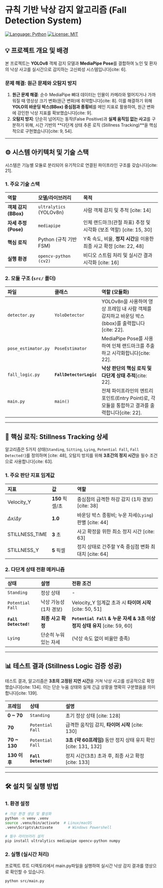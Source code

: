 # 규칙 기반 낙상 감지 알고리즘 (Fall Detection System)

[![Language: Python](https://img.shields.io/badge/Language-Python-blue.svg)](https://www.python.org/)
[![License: MIT](https://img.shields.io/badge/License-MIT-yellow.svg)](https://opensource.org/licenses/MIT)

## 💡 프로젝트 개요 및 배경

본 프로젝트는 **YOLOv8** 객체 감지 모델과 **MediaPipe Pose**를 결합하여 노인 및 환자의 낙상 사고를 실시간으로 감지하는 고신뢰성 시스템입니다[cite: 6].

### 문제 해결: 원근 문제와 오탐지 방지

1. **원근 문제 해결**: 순수 MediaPipe 뼈대 데이터는 인물이 카메라와 멀어지거나 가까워질 때 영상상 크기 변화(원근 변화)에 취약합니다[cite: 8]. 이를 해결하기 위해 **YOLO의 바운딩 박스(BBox) 중심점과 종횡비**를 메인 지표로 활용하여, 원근 변화에 강인한 낙상 지표를 확보했습니다[cite: 9].
2. **오탐지 방지**: 단순히 넘어지는 동작(False Positive)과 **실제 움직임 없는 사고**를 구분하기 위해, 시간 기반의 **다단계 상태 추론 로직 (Stillness Tracking)**을 핵심적으로 구현했습니다[cite: 9, 54].

---

## ⚙️ 시스템 아키텍처 및 기술 스택

시스템은 기능별 모듈로 분리되어 유기적으로 연결된 파이프라인 구조를 갖습니다[cite: 21].

### 1. 주요 기술 스택

| 역할 | 모델/라이브러리 | 목적 |
| :----- | :----- | :----- |
| **객체 감지 (BBox)** | `ultralytics` (YOLOv8n) | 사람 객체 감지 및 추적 [cite: 14] |
| **자세 추정 (Pose)** | `mediapipe` | 인체 랜드마크(관절 좌표) 추정 및 시각화 (보조 역할) [cite: 15, 30] |
| **핵심 로직** | Python (규칙 기반 FSM) | Y축 속도, 비율, **정지 시간**을 이용한 최종 사고 확정 [cite: 22, 48] |
| **실행 환경** | `opencv-python (cv2)` | 비디오 스트림 처리 및 실시간 결과 시각화 [cite: 16] |

### 2. 모듈 구조 (`src/` 폴더)

| 파일 | 클래스 | 역할 (모듈화) |
| :----- | :----- | :----- |
| `detector.py` | `YoloDetector` | YOLOv8n을 사용하여 영상 프레임 내 사람 객체를 감지하고 바운딩 박스(bbox)를 출력합니다[cite: 22]. |
| `pose_estimator.py` | `PoseEstimator` | MediaPipe Pose를 사용하여 인체 랜드마크를 추출하고 시각화합니다[cite: 22]. |
| `fall_logic.py` | **`FallDetectorLogic`** | **낙상 판단의 핵심 로직 및 다단계 상태 추적**[cite: 22]. |
| `main.py` | `main()` | 전체 파이프라인의 엔트리 포인트(Entry Point)로, 각 모듈을 통합하고 결과를 출력합니다[cite: 22]. |

---

## 🧠 핵심 로직: Stillness Tracking 상세

알고리즘은 5가지 상태(`Standing`, `Sitting`, `Lying`, `Potential Fall`, `Fall Detected!`)를 정의하며 [cite: 48], 오탐지 방지를 위해 **3초간의 정지 시간**을 필수 조건으로 사용합니다[cite: 63].

### 1. 주요 판단 지표 임계값

| 지표 | 값 | 역할 |
| :----- | :----- | :----- |
| $\text{Velocity\_Y}$ | $\mathbf{150} \text{ 픽셀/초}$ | 중심점의 급격한 하강 감지 (1차 경보) [cite: 38] |
| $\Delta x / \Delta y$ | $\mathbf{1.0}$ | 바운딩 박스 종횡비; 누운 자세(`Lying`) 판별 [cite: 44] |
| $\text{STILLNESS\_TIME}$ | $\mathbf{3}$ 초 | 사고 확정을 위한 최소 정지 시간 [cite: 63] |
| $\text{STILLNESS\_Y}$ | $\mathbf{5}$ 픽셀 | 정지 상태로 간주할 Y축 중심점 변화 최대치 [cite: 64] |

### 2. 다단계 상태 전환 메커니즘

| 상태 | 설명 | 전환 조건 |
| :----- | :----- | :----- |
| `Standing` | 정상 상태 | - |
| `Potential Fall` | 낙상 가능성 (1차 경보) | $\text{Velocity\_Y}$ 임계값 초과 시 **타이머 시작** [cite: 50, 51] |
| **`Fall Detected!`** | **최종 사고 확정** | **`Potential Fall` & 누운 자세 & 3초 이상 정지 상태 유지** [cite: 59, 60] |
| `Lying` | 단순히 누워있는 자세 | (낙상 속도 없이 비율만 충족) |

---

## 📊 테스트 결과 (Stillness Logic 검증 성공)

테스트 결과, 알고리즘은 **3초의 고정된 지연 시간**을 거쳐 낙상 사고를 성공적으로 확정했습니다[cite: 134]. 이는 단순 누움 상태와 실제 긴급 상황을 명확히 구분했음을 의미합니다[cite: 139].

| 프레임 | 상태 | 설명 |
| :----- | :----- | :----- |
| **0 ~ 70** | `Standing` | 초기 정상 상태 [cite: 128] |
| **70** | `Potential Fall` | 급격한 움직임 감지, **타이머 시작** [cite: 130] |
| **70 ~ 130** | `Potential Fall` | **3초 (약 60프레임)** 동안 정지 상태 유지 확인 [cite: 131, 132] |
| **130 이후** | **`Fall Detected!`** | 정지 시간(3초) 초과 후, 최종 사고 확정 [cite: 133] |

---

## 🛠️ 설치 및 실행 방법

### 1. 환경 설정

```bash
# 가상 환경 생성 및 활성화
python -m venv .venv
source .venv/bin/activate  # Linux/macOS
.venv\Scripts\Activate       # Windows Powershell

# 필수 라이브러리 설치
pip install ultralytics mediapipe opencv-python numpy
```

### 2. 실행 (실시간 처리)
프로젝트 루트 디렉토리에서 main.py파일을 실행하여 실시간 낙상 감지 결과를 영상으로 확인할 수 있습니다. 

```bash
python src/main.py
```
